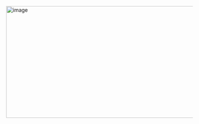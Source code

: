 <img width="590" height="303" alt="image" src="https://github.com/user-attachments/assets/de6b515f-4601-4661-a35b-d61b9e2ec0f7" />
